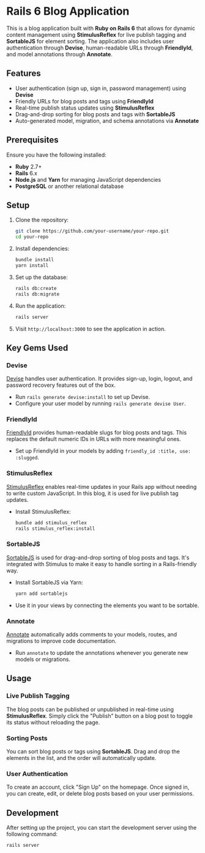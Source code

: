 # Rails 6 Blog Application

This is a blog application built with **Ruby on Rails 6** that allows for dynamic content management using **StimulusReflex** for live publish tagging and **SortableJS** for element sorting. The application also includes user authentication through **Devise**, human-readable URLs through **FriendlyId**, and model annotations through **Annotate**.

## Features

- User authentication (sign up, sign in, password management) using **Devise**
- Friendly URLs for blog posts and tags using **FriendlyId**
- Real-time publish status updates using **StimulusReflex**
- Drag-and-drop sorting for blog posts and tags with **SortableJS**
- Auto-generated model, migration, and schema annotations via **Annotate**

## Prerequisites

Ensure you have the following installed:

- **Ruby** 2.7+
- **Rails** 6.x
- **Node.js** and **Yarn** for managing JavaScript dependencies
- **PostgreSQL** or another relational database

## Setup

1. Clone the repository:
    ```bash
    git clone https://github.com/your-username/your-repo.git
    cd your-repo
    ```

2. Install dependencies:
    ```bash
    bundle install
    yarn install
    ```

3. Set up the database:
    ```bash
    rails db:create
    rails db:migrate
    ```

4. Run the application:
    ```bash
    rails server
    ```

5. Visit `http://localhost:3000` to see the application in action.

## Key Gems Used

### Devise

[Devise](https://github.com/heartcombo/devise) handles user authentication. It provides sign-up, login, logout, and password recovery features out of the box.

- Run `rails generate devise:install` to set up Devise.
- Configure your user model by running `rails generate devise User`.

### FriendlyId

[FriendlyId](https://github.com/norman/friendly_id) provides human-readable slugs for blog posts and tags. This replaces the default numeric IDs in URLs with more meaningful ones.

- Set up FriendlyId in your models by adding `friendly_id :title, use: :slugged`.

### StimulusReflex

[StimulusReflex](https://github.com/hopsoft/stimulus_reflex) enables real-time updates in your Rails app without needing to write custom JavaScript. In this blog, it is used for live publish tag updates.

- Install StimulusReflex:
    ```bash
    bundle add stimulus_reflex
    rails stimulus_reflex:install
    ```

### SortableJS

[SortableJS](https://github.com/SortableJS/Sortable) is used for drag-and-drop sorting of blog posts and tags. It's integrated with Stimulus to make it easy to handle sorting in a Rails-friendly way.

- Install SortableJS via Yarn:
    ```bash
    yarn add sortablejs
    ```

- Use it in your views by connecting the elements you want to be sortable.

### Annotate

[Annotate](https://github.com/ctran/annotate_models) automatically adds comments to your models, routes, and migrations to improve code documentation.

- Run `annotate` to update the annotations whenever you generate new models or migrations.

## Usage

### Live Publish Tagging

The blog posts can be published or unpublished in real-time using **StimulusReflex**. Simply click the "Publish" button on a blog post to toggle its status without reloading the page.

### Sorting Posts

You can sort blog posts or tags using **SortableJS**. Drag and drop the elements in the list, and the order will automatically update.

### User Authentication

To create an account, click "Sign Up" on the homepage. Once signed in, you can create, edit, or delete blog posts based on your user permissions.

## Development

After setting up the project, you can start the development server using the following command:

```bash
rails server
